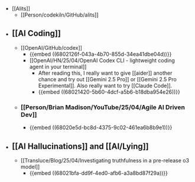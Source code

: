 - [[Alits]]
	- [[Person/codekiln/GitHub/alits]]
- ## [[AI Coding]]
	- [[OpenAI/GitHub/codex]]
		- {{embed ((6802126f-043a-4b70-855d-34ea41dbe04d))}}
		- [[OpenAI/HN/25/04/OpenAI Codex CLI - lightweight coding agent in your terminal]]
			- After reading this, I really want to give [[aider]] another chance and try out [[Gemini 2.5 Pro]] or [[Gemini 2.5 Pro Experimental]]. Also really want to try [[Claude Code]].
			- {{embed ((68021420-5b60-4dcf-a5b6-b18dba954e26))}}
	- ### [[Person/Brian Madison/YouTube/25/04/Agile AI Driven Dev]]
		- {{embed ((68020e5d-bc8d-4375-9c02-461ea6b8b9e1))}}
- ## [[AI Hallucinations]] and [[AI/Lying]]
	- [[Transluce/Blog/25/04/Investigating truthfulness in a pre-release o3 model]]
		- {{embed ((68021bfa-dd9f-4ed0-afb6-a3a8bd87f29a))}}